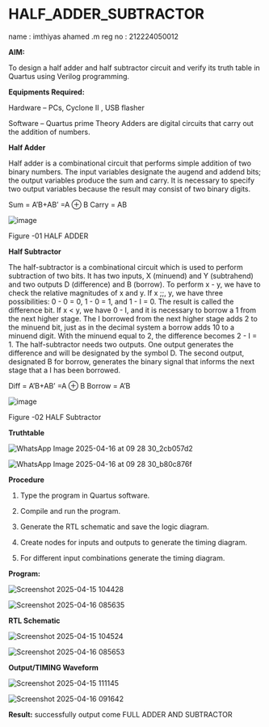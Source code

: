 # HALF_ADDER_SUBTRACTOR
name : imthiyas ahamed .m
reg no : 212224050012

**AIM:**

To design a half adder and half subtractor circuit and verify its truth table in Quartus using Verilog programming.

**Equipments Required:**

Hardware – PCs, Cyclone II , USB flasher 

Software – Quartus prime Theory Adders are digital circuits that carry out the addition of numbers.

**Half Adder**

Half adder is a combinational circuit that performs simple addition of two binary numbers. The input variables designate the augend and addend bits; the output variables produce the sum and carry. It is necessary to specify two output variables because the result may consist of two binary digits.

Sum = A’B+AB’ =A ⊕ B Carry = AB

![image](https://github.com/naavaneetha/HALF_ADDER_SUBTRACTOR/assets/154305477/bd4a0b2c-cdbc-4184-ab08-81578f121e1f)

Figure -01 HALF ADDER

**Half Subtractor**

The half-subtractor is a combinational circuit which is used to perform subtraction of two bits. It has two inputs, X (minuend) and Y (subtrahend) and two outputs D (difference) and B (borrow). To perform x - y, we have to check the relative magnitudes of x and y. If x ;;, y, we have three possibilities: 0 - 0 = 0, 1 - 0 = 1, and 1 - I = 0. The result is called the difference bit. If x < y, we have 0 - I, and it is necessary to borrow a 1 from the next higher stage. The I borrowed from the next higher stage adds 2 to the minuend bit, just as in the decimal system a borrow adds 10 to a minuend digit. With the minuend equal to 2, the difference becomes 2 - I = 1. The half-subtractor needs two outputs. One output generates the difference and will be designated by the symbol D. The second output, designated B for borrow, generates the binary signal that informs the next stage that a I has been borrowed. 

Diff = A’B+AB’ =A ⊕ B
Borrow = A’B

 ![image](https://github.com/naavaneetha/HALF_ADDER_SUBTRACTOR/assets/154305477/d76b099c-513f-4e7c-843a-e2fd028a531a)

Figure -02 HALF Subtractor

**Truthtable**

![WhatsApp Image 2025-04-16 at 09 28 30_2cb057d2](https://github.com/user-attachments/assets/4a33b19c-3efd-4d9a-9fab-d10e686a587d)

![WhatsApp Image 2025-04-16 at 09 28 30_b80c876f](https://github.com/user-attachments/assets/968607e4-a97b-4ce4-b6cb-c0fc0b363cdd)


**Procedure**

1.	Type the program in Quartus software.

2.	Compile and run the program.

3.	Generate the RTL schematic and save the logic diagram.

4.	Create nodes for inputs and outputs to generate the timing diagram.

5.	For different input combinations generate the timing diagram.


**Program:**

![Screenshot 2025-04-15 104428](https://github.com/user-attachments/assets/85b3f69c-fff3-49a9-baf7-c28046fc2030)

![Screenshot 2025-04-16 085635](https://github.com/user-attachments/assets/077b0333-cd21-49e7-9f35-f3ca291fb0c6)


**RTL Schematic**

![Screenshot 2025-04-15 104524](https://github.com/user-attachments/assets/a2b8beb8-72b7-4858-a7b4-7f8e5ed5e498)

![Screenshot 2025-04-16 085653](https://github.com/user-attachments/assets/c966e1f5-8bbe-48d0-832d-1fab8e454e98)

**Output/TIMING Waveform**

![Screenshot 2025-04-15 111145](https://github.com/user-attachments/assets/5d7cf35d-b062-4f87-b4b1-9a98b75d0b4b)

![Screenshot 2025-04-16 091642](https://github.com/user-attachments/assets/1bb7a10b-64df-4037-87c4-f76f1605ab61)

**Result:**
successfully output come FULL ADDER AND SUBTRACTOR
